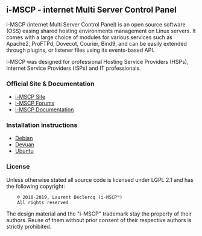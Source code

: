 ## i-MSCP - internet Multi Server Control Panel

i-MSCP (internet Multi Server Control Panel) is an open source software (OSS)
easing shared hosting environments management on Linux servers. It comes with
a large choice of modules for various services such as Apache2, ProFTPd,
Dovecot, Courier, Bind9, and can be easily extended through plugins, or
listener files using its events-based API.

i-MSCP was designed for professional Hosting Service Providers (HSPs), Internet
Service Providers (ISPs) and IT professionals.

### Official Site & Documentation

* [i-MSCP Site](https://i-mscp.net/)
* [i-MSCP Forums](https://i-mscp.net/index.php/BoardList/)
* [i-MSCP Documentation](https://wiki.i-mscp.net/doku.php)

### Installation instructions

* [Debian](./docs/Debian/INSTALL.md)
* [Devuan](./docs/Devuan/INSTALL.md)
* [Ubuntu](./docs/Ubuntu/INSTALL.md)

### License

Unless otherwise stated all source code is licensed under LGPL 2.1 and has the
following copyright:

```
    © 2010-2019, Laurent Declercq (i-MSCP™)
    All rights reserved
```

The design material and the "i-MSCP" trademark stay the property of their
authors. Reuse of them without prior consent of their respective authors is
strictly prohibited.
